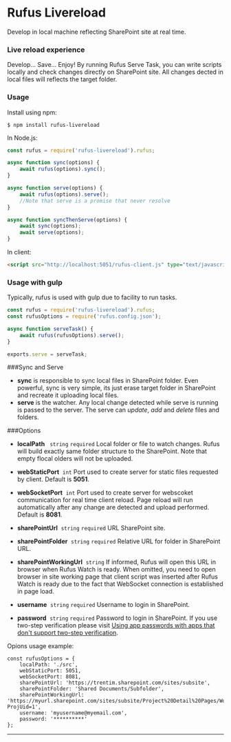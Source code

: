 # Rufus Livereload
Develop in local machine reflecting SharePoint site at real time.

### Live reload experience
Develop... Save... Enjoy!
By running Rufus Serve Task, you can write scripts locally and check changes directly on SharePoint site. All changes dected in local files will reflects the target folder.

### Usage
Install using npm:
```shell
$ npm install rufus-livereload
```

In Node.js:
```js
const rufus = require('rufus-livereload').rufus;

async function sync(options) {
	await rufus(options).sync();
}

async function serve(options) {
	await rufus(options).serve();
	//Note that serve is a promise that never resolve
}

async function syncThenServe(options) {
	await sync(options);
	await serve(options);
} 
```
In client:
```html
<script src="http://localhost:5051/rufus-client.js" type="text/javascript"></script>
```
### Usage with gulp
Typically, rufus is used with gulp due to facility to run tasks.
```js
const rufus = require('rufus-livereload').rufus;
const rufusOptions = require('rufus.config.json');

async function serveTask() {
	await rufus(rufusOptions).serve();
}

exports.serve = serveTask;
```
###Sync and Serve
- **sync** is responsible to sync local files in SharePoint folder. Even powerful, sync is very simple, its just erase target folder in SharePoint and recreate it uploading local files.
- **serve** is the watcher. Any local change detected while serve is running is passed to the server. The serve can *update*, *add* and *delete* files and folders.

###Options
- **localPath**&nbsp;&nbsp;&nbsp;`string` `required`
Local folder or file to watch changes. Rufus will build exactly same folder structure to the SharePoint. Note that empty flocal olders will not be uploaded.

- **webStaticPort**&nbsp;&nbsp;`int`
Port used to create server for static files requested by client.
Default is **5051**.

- **webSocketPort**&nbsp;&nbsp;`int`
Port used to create server for webscoket communication for real time client reload. Page reload will run automatically after any change are detected and upload performed.
Default is **8081**. 
- **sharePointUrl**&nbsp;&nbsp;`string` `required`
URL SharePoint site.

- **sharePointFolder**&nbsp;&nbsp;`string` `required`
Relative URL for folder in SharePoint URL.

- **sharePointWorkingUrl**&nbsp;&nbsp;`string`
If informed, Rufus will open this URL in browser when Rufus Watch is ready. When omitted, you need to open browser in site working page that client script was inserted after Rufus Watch is ready due to the fact that WebSocket connection is established in page load.

- **username**&nbsp;&nbsp;`string` `required`
Username to login in SharePoint.

- **password**&nbsp;&nbsp;`string` `required`
Password to login in SharePoint. If you use two-step verification please visit [Using app passwords with apps that don't support two-step verification](https://support.microsoft.com/en-us/help/12409/microsoft-account-app-passwords-and-two-step-verification).

Opions usage example:
```
const rufusOptions = {
	localPath: './src',
	webStaticPort: 5051,
	webSocketPort: 8081,
	sharePointUrl: 'https://trentim.sharepoint.com/sites/subsite',
	sharePointFolder: 'Shared Documents/Subfolder',
	sharePointWorkingUrl: 'https://myurl.sharepoint.com/sites/subsite/Project%20Detail%20Pages/WorkflowStageStatus.aspx?ProjUid=1',
	username: 'myusername@myemail.com',
	password: '**********'
};
```
****
